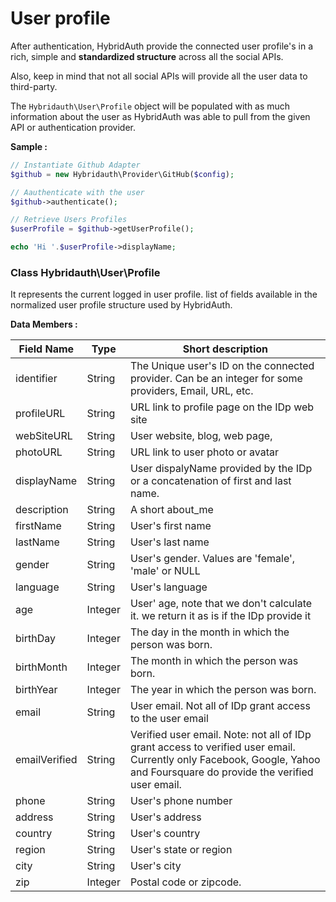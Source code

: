 User profile
============

After authentication, HybridAuth provide the connected user profile's in a rich, simple and **standardized structure** across all the social APIs.

Also, keep in mind that not all social APIs will provide all the user data to third-party.

The `Hybridauth\User\Profile` object will be populated with as much information about the user as HybridAuth was able to pull from the given API or authentication provider.

**Sample :**

```php
// Instantiate Github Adapter
$github = new Hybridauth\Provider\GitHub($config);

// Aauthenticate with the user
$github->authenticate();

// Retrieve Users Profiles
$userProfile = $github->getUserProfile();

echo 'Hi '.$userProfile->displayName;
```

### Class Hybridauth\User\Profile

It represents the current logged in user profile. list of fields available in the normalized user profile structure used by HybridAuth. 

**Data Members :**

Field Name    | Type     | Short description
------------- | ---------| -------------------------------------------------------
identifier    | String   | The Unique user's ID on the connected provider. Can be an integer for some providers, Email, URL, etc.
profileURL    | String   | URL link to profile page on the IDp web site
webSiteURL    | String   | User website, blog, web page,
photoURL      | String   | URL link to user photo or avatar
displayName   | String   | User dispalyName provided by the IDp or a concatenation of first and last name.
description   | String   | A short about_me
firstName     | String   | User's first name
lastName      | String   | User's last name
gender        | String   | User's gender. Values are 'female', 'male' or NULL
language      | String   | User's language
age           | Integer  | User' age, note that we don't calculate it. we return it as is if the IDp provide it
birthDay      | Integer  | The day in the month in which the person was born.
birthMonth    | Integer  | The month in which the person was born.
birthYear     | Integer  | The year in which the person was born.
email         | String   | User email. Not all of IDp grant access to the user email
emailVerified | String   | Verified user email. Note: not all of IDp grant access to verified user email. Currently only Facebook, Google, Yahoo and Foursquare do provide the verified user email.
phone         | String   | User's phone number
address       | String   | User's address
country       | String   | User's country
region        | String   | User's state or region 
city          | String   | User's city
zip           | Integer  | Postal code or zipcode.
